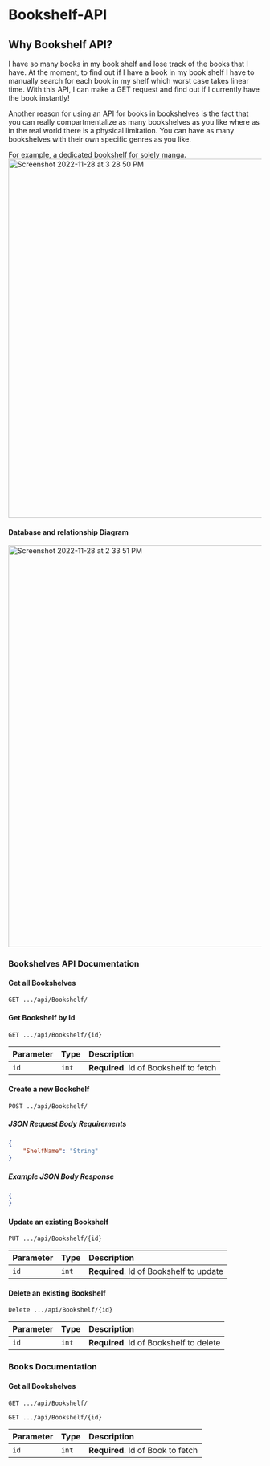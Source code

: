 # Bookshelf-API

## Why Bookshelf API?

I have so many books in my book shelf and lose track of the books that I have. At the moment, to find out if I have a book in my book shelf I have to manually search for each book in my shelf which worst case takes linear time. With this API, I can make a GET request and find out if I currently have the book instantly!

Another reason for using an API for books in bookshelves is the fact that you can really compartmentalize as many bookshelves as you like where as in the real world there is a physical limitation. You can have as many bookshelves with their own specific genres as you like. 

For example, a dedicated bookshelf for solely manga. 
<img width="714" alt="Screenshot 2022-11-28 at 3 28 50 PM" src="https://user-images.githubusercontent.com/24259728/204374549-02d28641-46f4-45f0-b9e3-f40f0716c0c9.png">


#### Database and relationship Diagram
<img width="799" alt="Screenshot 2022-11-28 at 2 33 51 PM" src="https://user-images.githubusercontent.com/24259728/204365009-8bced4b3-a6fd-4da4-b73e-6d3f208ff649.png">

### Bookshelves API Documentation

#### Get all Bookshelves

```
GET .../api/Bookshelf/
```

#### Get Bookshelf by Id

```
GET .../api/Bookshelf/{id}
```

| Parameter | Type     | Description                       |
| :-------- | :------- | :-------------------------------- |
| `id`      | `int`    | **Required**. Id of Bookshelf to fetch |

#### Create a new Bookshelf

```
POST ../api/Bookshelf/
```

##### JSON Request Body Requirements

```json
{
    "ShelfName": "String"
}
```

##### Example JSON Body Response

```json
{
}
```


#### Update an existing Bookshelf

```
PUT .../api/Bookshelf/{id}
```

| Parameter | Type     | Description                       |
| :-------- | :------- | :-------------------------------- |
| `id`      | `int`    | **Required**. Id of Bookshelf to update|

#### Delete an existing Bookshelf

```
Delete .../api/Bookshelf/{id}
```

| Parameter | Type     | Description                       |
| :-------- | :------- | :-------------------------------- |
| `id`      | `int` | **Required**. Id of Bookshelf to delete |

### Books Documentation

#### Get all Bookshelves

```
GET .../api/Bookshelf/
```

```
GET .../api/Bookshelf/{id}
```

| Parameter | Type     | Description                       |
| :-------- | :------- | :-------------------------------- |
| `id`      | `int` | **Required**. Id of Book to fetch |
